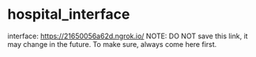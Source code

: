 # hospital_interface

interface: https://21650056a62d.ngrok.io/
NOTE: DO NOT save this link, it may change in the future. To make sure, always come here first.
